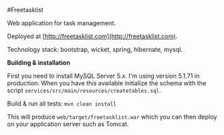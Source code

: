 #Freetasklist

Web application for task management.

Deployed at [http://freetasklist.com](http://freetasklist.com).

Technology stack: bootstrap, wicket, spring, hibernate, mysql.

**Building & installation**

First you need to install MySQL Server 5.x. I'm using version 5.1.71 in production. When you have this available initialize the schema with the script `services/src/main/resources/createtables.sql`.

Build & run all tests:
`mvn clean install`

This will produce `web/target/freetasklist.war` which you can then deploy on your application server such as Tomcat.

